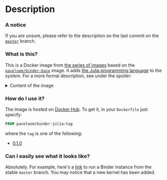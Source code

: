 # Description

### A notice
If you are unsure, please refer to the description on the last commit on the
[`master`](https://github.com/paveloom-d/binder-julia/tree/master) branch.

### What is this?

This is a Docker image from
[the series of images](https://github.com/orgs/paveloom-d/projects/1) based on the
[`paveloom/binder-base`](https://github.com/paveloom-d/binder-base) image. It adds
[the Julia programming language](https://julialang.org/) to the system. For a more formal
description, see under the spoiler:

<details>
<summary>Content of the image</summary>
<ul>
  <li>
    Base image:
    <a href="https://github.com/paveloom-d/binder-base">paveloom/binder-base</a>
    (0.1.1)
  </li>
  <li>Julia (1.5.0)</li>
  <ul>
    <li>Packages</li>
    <ul>
      <li><a href="https://github.com/JuliaLang/IJulia.jl">IJulia.jl</a></li>
    <ul>
  </ul>
</ul>
</details>

### How do I use it?

The image is hosted on [Docker Hub](https://hub.docker.com/r/paveloom/binder-julia).
To get it, in your `Dockerfile` just specify:

```dockerfile
FROM paveloom/binder-julia:tag
```

where the `tag` is one of the following:

* [0.1.0](https://github.com/paveloom-d/binder-julia/releases/tag/v0.1.0)

### Can I easily see what it looks like?

Absolutely. For example, here's a
[link](https://mybinder.org/v2/gh/paveloom-d/binder-julia/master?urlpath=lab) to run a
Binder instance from the stable `master` branch. You may notice that a new kernel has been
added.
